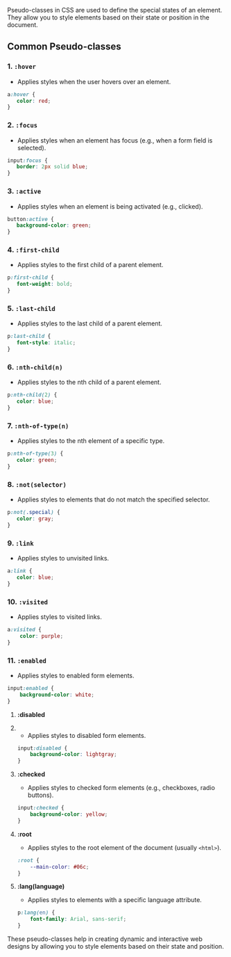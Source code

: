 Pseudo-classes in CSS are used to define the special states of an element. They allow you to style elements based on their state or position in the document.

## Common Pseudo-classes

### 1. `:hover`
- Applies styles when the user hovers over an element.
```css
a:hover {
   color: red;
}
```

### 2. `:focus`
- Applies styles when an element has focus (e.g., when a form field is selected).
```css
input:focus {
   border: 2px solid blue;
}
```

### 3. `:active`
- Applies styles when an element is being activated (e.g., clicked).
```css
button:active {
   background-color: green;
}
```

### 4. `:first-child`
- Applies styles to the first child of a parent element.
```css
p:first-child {
   font-weight: bold;
}
```

### 5. `:last-child`
- Applies styles to the last child of a parent element.
```css
p:last-child {
   font-style: italic;
}
```

### 6. `:nth-child(n)`
- Applies styles to the nth child of a parent element.
```css
p:nth-child(2) {
   color: blue;
}
```

### 7. `:nth-of-type(n)`
- Applies styles to the nth element of a specific type.
```css
p:nth-of-type(3) {
   color: green;
}
```

### 8. `:not(selector)`
- Applies styles to elements that do not match the specified selector.
```css
p:not(.special) {
   color: gray;
}
```

### 9. `:link`
- Applies styles to unvisited links.
```css
a:link {
   color: blue;
}
```

### 10. `:visited`
- Applies styles to visited links.
```css
a:visited {
	color: purple;
}
```

### 11. `:enabled`
- Applies styles to enabled form elements.
```css
input:enabled {
	background-color: white;
}
```

1. **:disabled**
2. 
    - Applies styles to disabled form elements.
    ```css
    input:disabled {
        background-color: lightgray;
    }
    ```

13. **:checked**
    - Applies styles to checked form elements (e.g., checkboxes, radio buttons).
    ```css
    input:checked {
        background-color: yellow;
    }
    ```

14. **:root**
    - Applies styles to the root element of the document (usually `<html>`).
    ```css
    :root {
        --main-color: #06c;
    }
    ```

15. **:lang(language)**
    - Applies styles to elements with a specific language attribute.
    ```css
    p:lang(en) {
        font-family: Arial, sans-serif;
    }
    ```

These pseudo-classes help in creating dynamic and interactive web designs by allowing you to style elements based on their state and position.